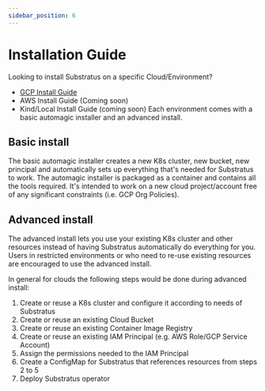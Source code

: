```yaml
---
sidebar_position: 6
---
```


# Installation Guide

Looking to install Substratus on a specific Cloud/Environment?
- [GCP Install Guide](./gcp.md)
- AWS Install Guide (Coming soon)
- Kind/Local Install Guide (coming soon)
Each environment comes with a basic automagic installer and an advanced install. 

## Basic install
The basic automagic installer creates a new K8s cluster, new bucket, new principal and automatically
sets up everything that's needed for Substratus to work. The automagic installer is packaged
as a container and contains all the tools required. It's intended to work on a new cloud
project/account free of any significant constraints (i.e. GCP Org Policies).

## Advanced install
The advanced install lets you use your existing K8s cluster and other resources instead
of having Substratus automatically do everything for you. Users in restricted environments
or who need to re-use existing resources are encouraged to use the advanced install.

In general for clouds the following steps would be done during advanced install:
1. Create or reuse a K8s cluster and configure it according to needs of Substratus
2. Create or reuse an existing Cloud Bucket
3. Create or reuse an existing Container Image Registry
4. Create or reuse an existing IAM Principal (e.g. AWS Role/GCP Service Account)
5. Assign the permissions needed to the IAM Principal
6. Create a ConfigMap for Substratus that references resources from steps 2 to 5
7. Deploy Substratus operator
